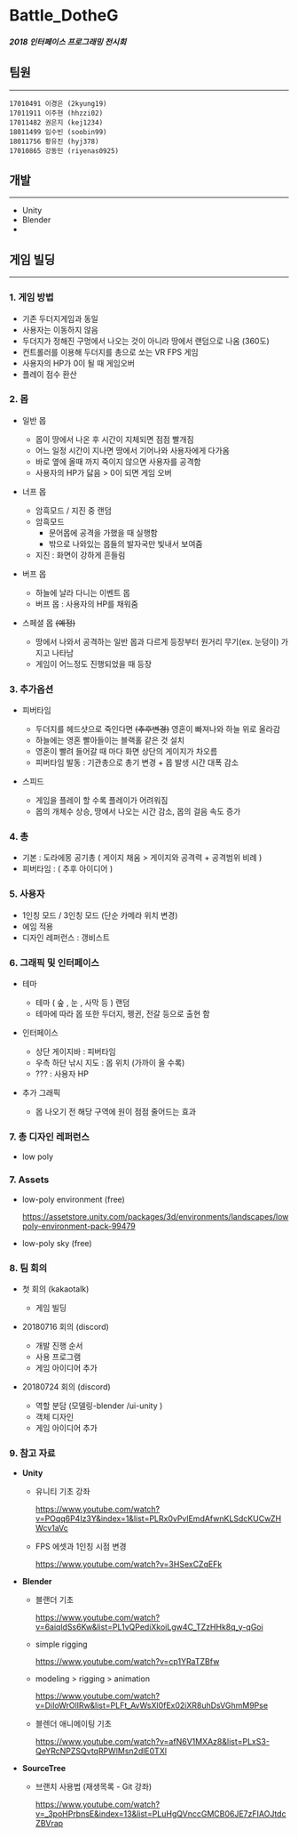 # Battle_DotheG
##### 2018 인터페이스 프로그래밍 전시회

## **팀원**
***
    17010491 이경은 (2kyung19)
    17011911 이주현 (hhzzi02)
    17011482 권은지 (kej1234)
    18011499 임수빈 (soobin99)
    18011756 황유진 (hyj378)
    17010865 강동민 (riyenas0925)


## **개발**
***
* Unity
* Blender
* 


## **게임 빌딩**
***
### **1. 게임 방법**

* 기존 두더지게임과 동일
* 사용자는 이동하지 않음
* 두더지가 정해진 구멍에서 나오는 것이 아니라 땅에서 랜덤으로 나옴 (360도)
* 컨트롤러를 이용해 두더지를 총으로 쏘는 VR FPS 게임
* 사용자의 HP가 0이 될 때 게임오버
* 플레이 점수 환산
    
### **2. 몹**

* 일반 몹    
    * 몹이 땅에서 나온 후 시간이 지체되면 점점 빨개짐
    * 어느 일정 시간이 지나면 땅에서 기어나와 사용자에게 다가옴
    * 바로 옆에 올때 까지 죽이지 않으면 사용자를 공격함
    * 사용자의 HP가 닳음 > 0이 되면 게임 오버

* 너프 몹
    * 암흑모드 / 지진 중 랜덤
    * 암흑모드
        * 문어몹에 공격을 가했을 때 실행함
        * 밖으로 나와있는 몹들의 발자국만 빛내서 보여줌
    * 지진 : 화면이 강하게 흔들림

* 버프 몹
    * 하늘에 날라 다니는 이벤트 몹
    * 버프 몹 : 사용자의 HP를 채워줌

* 스페셜 몹
~~(예정)~~
    * 땅에서 나와서 공격하는 일반 몹과 다르게 등장부터 원거리 무기(ex. 눈덩이) 가지고 나타남
    * 게임이 어느정도 진행되었을 때 등장

### **3. 추가옵션**
* 피버타임
    * 두더지를 헤드샷으로 죽인다면
    ~~(추후변경)~~
    영혼이 빠져나와 하늘 위로 올라감
    * 하늘에는 영혼 빨아들이는 블랙홀 같은 것 설치
    * 영혼이 빨려 들어갈 때 마다 화면 상단의 게이지가 차오름
    * 피버타임 발동 : 기관총으로 총기 변경 + 몹 발생 시간 대폭 감소

* 스피드
    * 게임을 플레이 할 수록 플레이가 어려워짐
    * 몹의 개체수 상승, 땅에서 나오는 시간 감소, 몹의 걸음 속도 증가

### **4. 총**
* 기본 : 도라에몽 공기총 ( 게이지 채움 > 게이지와 공격력 + 공격범위 비례 )
* 피버타임 : ( 추후 아이디어 )

### **5. 사용자**
* 1인칭 모드 / 3인칭 모드 (단순 카메라 위치 변경)
* 에임 적용
* 디자인 레퍼런스 : 갱비스트

### **6. 그래픽 및 인터페이스**
* 테마
    * 테마 ( 숲 , 눈 , 사막 등 ) 랜덤
    * 테마에 따라 몹 또한 두더지, 펭귄, 전갈 등으로 출현 함

* 인터페이스
    * 상단 게이지바 : 피버타임
    * 우측 하단 낚시 지도 : 몹 위치 (가까이 올 수록)
    * ??? : 사용자 HP
    
* 추가 그래픽
    * 몹 나오기 전 해당 구역에 원이 점점 줄어드는 효과


### **7. 총 디자인 레퍼런스**

* low poly

### **7. Assets**

* low-poly environment (free)

    https://assetstore.unity.com/packages/3d/environments/landscapes/lowpoly-environment-pack-99479
    
* low-poly sky (free)



### **8. 팀 회의**
* 첫 회의 (kakaotalk)
    * 게임 빌딩
    
* 20180716 회의 (discord)
    * 개발 진행 순서
    * 사용 프로그램
    * 게임 아이디어 추가

* 20180724 회의 (discord)
    * 역할 분담 (모델링-blender /ui-unity )
    * 객체 디자인
    * 게임 아이디어 추가


### **9. 참고 자료**
* **Unity**
    * 유니티 기초 강좌

        https://www.youtube.com/watch?v=POqq6P4Iz3Y&index=1&list=PLRx0vPvlEmdAfwnKLSdcKUCwZHWcv1aVc

    * FPS 에셋과 1인칭 시점 변경

        https://www.youtube.com/watch?v=3HSexCZqEFk

    
* **Blender**
    * 블랜더 기초

        https://www.youtube.com/watch?v=6aiqldSs6Kw&list=PL1vQPediXkoiLgw4C_TZzHHk8q_y-qGoi

    *  simple rigging

        https://www.youtube.com/watch?v=cp1YRaTZBfw

    * modeling > rigging > animation

        https://www.youtube.com/watch?v=DiIoWrOlIRw&list=PLFt_AvWsXl0fEx02iXR8uhDsVGhmM9Pse

    * 블렌더 애니메이팅 기초

        https://www.youtube.com/watch?v=afN6V1MXAz8&list=PLxS3-QeYRcNPZSQvtqRPWlMsn2dlE0TXl

* **SourceTree**
    * 브랜치 사용법 (재생목록 - Git 강좌)

        https://www.youtube.com/watch?v=_3poHPrbnsE&index=13&list=PLuHgQVnccGMCB06JE7zFIAOJtdcZBVrap
